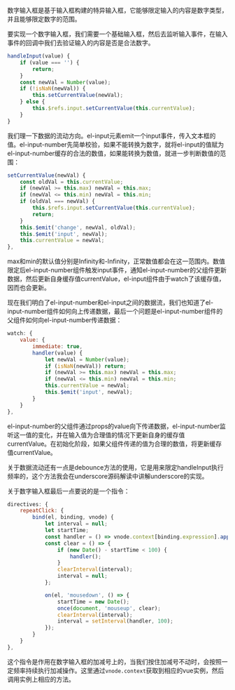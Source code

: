 数字输入框是基于输入框构建的特异输入框，它能够限定输入的内容是数字类型，并且能够限定数字的范围。

要实现一个数字输入框，我们需要一个基础输入框，然后去监听输入事件，在输入事件的回调中我们去验证输入的内容是否是合法数字。

```javascript
handleInput(value) {
    if (value === '') {
        return;
    }
    const newVal = Number(value);
    if (!isNaN(newVal)) {
        this.setCurrentValue(newVal);
    } else {
        this.$refs.input.setCurrentValue(this.currentValue);
    }
}
```

我们理一下数据的流动方向。el-input元素emit一个input事件，传入文本框的值。el-input-number先简单校验，如果不能转换为数字，就将el-input的值赋为el-input-number缓存的合法的数值，如果能转换为数值，就进一步判断数值的范围：

```javascript
setCurrentValue(newVal) {
    const oldVal = this.currentValue;
    if (newVal >= this.max) newVal = this.max;
    if (newVal <= this.min) newVal = this.min;
    if (oldVal === newVal) {
        this.$refs.input.setCurrentValue(this.currentValue);
        return;
    }
    this.$emit('change', newVal, oldVal);
    this.$emit('input', newVal);
    this.currentValue = newVal;
},
```

max和min的默认值分别是Infinity和-Infinity，正常数值都会在这一范围内。数值限定后el-input-number组件触发input事件，通知el-input-number的父组件更新数据，然后更新自身缓存值currentValue，el-input组件由于watch了该缓存值，因而也会更新。

现在我们明白了el-input-number和el-input之间的数据流，我们也知道了el-input-number组件如何向上传递数据，最后一个问题是el-input-number组件的父组件如何向el-input-number传递数据：

```javascript
watch: {
    value: {
        immediate: true,
        handler(value) {
            let newVal = Number(value);
            if (isNaN(newVal)) return;
            if (newVal >= this.max) newVal = this.max;
            if (newVal <= this.min) newVal = this.min;
            this.currentValue = newVal;
            this.$emit('input', newVal);
        }
    }
},
```

el-input-number的父组件通过props的value向下传递数据，el-input-number监听这一值的变化，并在输入值为合理值的情况下更新自身的缓存值currentValue。在初始化阶段，如果父组件传递的值为合理的数值，将更新缓存值currentValue。

关于数据流动还有一点是debounce方法的使用，它是用来限定handleInput执行频率的，这个方法我会在underscore源码解读中讲解underscore的实现。

关于数字输入框最后一点要说的是一个指令：

```javascript
directives: {
    repeatClick: {
        bind(el, binding, vnode) {
            let interval = null;
            let startTime;
            const handler = () => vnode.context[binding.expression].apply();
            const clear = () => {
                if (new Date() - startTime < 100) {
                    handler();
                }
                clearInterval(interval);
                interval = null;
            };

            on(el, 'mousedown', () => {
                startTime = new Date();
                once(document, 'mouseup', clear);
                clearInterval(interval);
                interval = setInterval(handler, 100);
            });
        }
    }
},
```

这个指令是作用在数字输入框的加减号上的，当我们按住加减号不动时，会按照一定频率持续执行加减操作。这里通过```vnode.context```获取到相应的vue实例，然后调用实例上相应的方法。